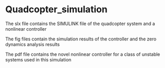 # Quadcopter_simulation

The slx file contains the SIMULINK file of the quadcopter system and a nonlinear controller

The fig files contain the simulation results of the controller and the zero dynamics analysis results

The pdf file contains the novel nonlinear controller for a class of unstable systems used in this simulation
